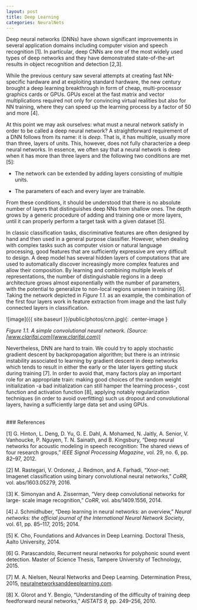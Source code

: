```yaml
---
layout: post
title: Deep Learning
categories: NeuralNets
---
```


Deep neural networks (DNNs) have shown significant improvements in several application domains including computer vision and speech recognition [1]. In particular, deep CNNs are one of the most widely used types of deep networks and they have demonstrated state-of-the-art results in object recognition and detection [2,3]. 

While the previous century saw several attempts at creating fast NN-specific hardware and at exploiting standard hardware, the new century brought a deep learning breakthrough in form of cheap, multi-processor graphics cards or GPUs. GPUs excel at the fast matrix and vector multiplications required not only for convincing virtual realities but also for NN training, where they can speed up the learning process by a factor of 50 and more [4]. 

At this point we may ask ourselves: what must a neural network satisfy in order to be called a deep neural network? A straightforward requirement of a DNN follows from its name: it is *deep*. That is, it has multiple, usually more than three, layers of units. This, however, does not fully characterize a deep neural networks. In essence, we often say that a neural network is deep when it has more than three layers and the following two conditions are met [5]:

* The network can be extended by adding layers consisting of multiple units. 

* The parameters of each and every layer are trainable.

From these conditions, it should be understood that there is no absolute number of layers that distinguishes deep NNs from shallow ones. The depth grows by a generic procedure of adding and training one or more layers, until it can properly perform a target task with a given dataset [5].

In classic classification tasks, discriminative features are often designed by hand and then used in a general purpose classifier. However, when dealing with complex tasks such as computer vision or natural language processing, good features that are sufficiently expressive are very difficult to design. A deep model has several hidden layers of computations that are used to automatically discover increasingly more complex features and allow their composition. By learning and combining multiple levels of representations, the number of distinguishable regions in a deep architecture grows almost exponentially with the number of parameters, with the potential to generalize to non-local regions unseen in training [6]. Taking the network depicted in *Figure 1.1.* as an example, the combination of the first four layers work in feature extraction from image and the last fully connected layers in classification. 

![image]({{ site.baseurl }}/public/photos/cnn.jpg){: .center-image }

*Figure 1.1. A simple convolutional neural network. (Source: [www.clarifai.com](www.clarifai.com))*

Nevertheless, DNN are hard to train. We could try to apply stochastic gradient descent by backpropagation algorithm; but there is an intrinsic instability associated to learning by gradient descent in deep networks which tends to result in either the early or the later layers getting stuck during training [7]. In order to avoid that, many factors play an important role for an appropriate train: making good choices of the random weight initialization -a bad initialization can still hamper the learning process-, cost function and activation function [8], applying notably regularization techniques (in order to avoid overfitting) such us dropout and convolutional layers, having a sufficiently large data set and using GPUs. 

<br />
### References

[1] G. Hinton, L. Deng, D. Yu, G. E. Dahl, A. Mohamed, N. Jaitly, A. Senior, V. Vanhoucke, P. Nguyen, T. N. Sainath, and B. Kingsbury, “Deep neural networks for acoustic modeling in speech recognition: The shared views of four research groups,” *IEEE Signal Processing Magazine*, vol. 29, no. 6, pp. 82–97, 2012.

[2] M. Rastegari, V. Ordonez, J. Redmon, and A. Farhadi, “Xnor-net: Imagenet classification using binary convolutional neural networks,” *CoRR,* vol. abs/1603.05279, 2016.

[3] K. Simonyan and A. Zisserman, “Very deep convolutional networks for large- scale image recognition,” *CoRR*, vol. abs/1409.1556, 2014.

[4] J. Schmidhuber, “Deep learning in neural networks: an overview,” *Neural networks: the official journal of the International Neural Network Society*, vol. 61, pp. 85–117, 2015; 2014.

[5] K. Cho, Foundations and Advances in Deep Learning. Doctoral Thesis, Aalto University, 2014.

[6] G. Parascandolo, Recurrent neural networks for polyphonic sound event detection. Master of Science Thesis, Tampere University of Technology, 2015.

[7] M. A. Nielsen, Neural Networks and Deep Learning. Determination Press, 2015, [neuralnetworksanddeeplearning.com](neuralnetworksanddeeplearning.com).

[8] X. Glorot and Y. Bengio, “Understanding of the difficulty of training deep feedforward neural networks,” *AISTATS 9,* pp. 249–256, 2010.


